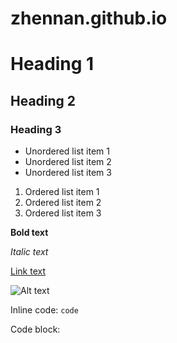 # zhennan.github.io

# Heading 1
## Heading 2
### Heading 3

- Unordered list item 1
- Unordered list item 2
- Unordered list item 3

1. Ordered list item 1
2. Ordered list item 2
3. Ordered list item 3

**Bold text**

*Italic text*

[Link text](https://www.example.com)

![Alt text](image.jpg)

Inline code: `code`

Code block:

